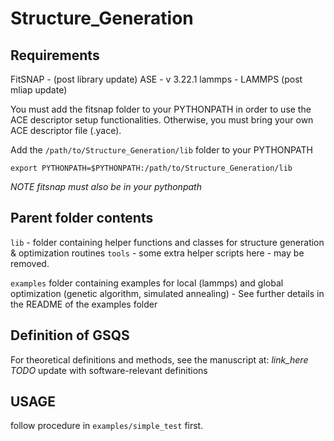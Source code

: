# Structure_Generation

## Requirements
FitSNAP - (post library update) 
ASE - v 3.22.1
lammps - LAMMPS (post mliap update)

You must add the fitsnap folder to your PYTHONPATH in order to use
the ACE descriptor setup functionalities. Otherwise, you must bring your own
ACE descriptor file (.yace).

Add the `/path/to/Structure_Generation/lib` folder to your PYTHONPATH

`export PYTHONPATH=$PYTHONPATH:/path/to/Structure_Generation/lib`

*NOTE fitsnap must also be in your pythonpath*

## Parent folder contents

`lib`   - folder containing helper functions and classes for structure generation & optimization routines
`tools` - some extra helper scripts here - may be removed.

`examples` folder containing examples for local (lammps) and global optimization (genetic algorithm, simulated annealing) - See further details in the README of the examples folder


## Definition of GSQS

For theoretical definitions and methods, see the manuscript at: *link_here*
*TODO* update with software-relevant definitions

## USAGE

follow procedure in `examples/simple_test` first. 
